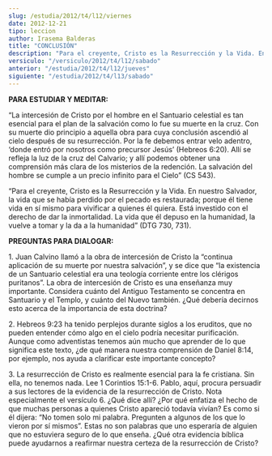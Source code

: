 ```yaml
---
slug: /estudia/2012/t4/l12/viernes
date: 2012-12-21
tipo: leccion
author: Irasema Balderas
title: "CONCLUSIÓN"
description: "Para el creyente, Cristo es la Resurrección y la Vida. En nuestro Salvador, la  vida que se había perdido por el pecado es restaurada; porque él tiene vida en  sí mismo para vivificar a quienes él quiera. Está investido con el derecho de  dar la inmortalidad. La vida que él de..."
versiculo: "/versiculo/2012/t4/l12/sabado"
anterior: "/estudia/2012/t4/l12/jueves"
siguiente: "/estudia/2012/t4/l13/sabado"
---
```


**PARA ESTUDIAR Y MEDITAR:**

“La intercesión de Cristo por el hombre en el Santuario celestial es tan esencial para el plan de la salvación como lo fue su muerte en la cruz. Con su muerte dio principio a aquella obra para cuya conclusión ascendió al cielo después de su resurrección. Por la fe debemos entrar velo adentro, ‘donde entró por nosotros como precursor Jesús’ (Hebreos 6:20). Allí se refleja la luz de la cruz del Calvario; y allí podemos obtener una comprensión más clara de los misterios de la redención. La salvación del hombre se cumple a un precio infinito para el Cielo” (CS 543).

“Para el creyente, Cristo es la Resurrección y la Vida. En nuestro Salvador, la vida que se había perdido por el pecado es restaurada; porque él tiene vida en sí mismo para vivificar a quienes él quiera. Está investido con el derecho de dar la inmortalidad. La vida que él depuso en la humanidad, la vuelve a tomar y la da a la humanidad” (DTG 730, 731).

**PREGUNTAS PARA DIALOGAR:**

1\. Juan Calvino llamó a la obra de intercesión de Cristo la “continua aplicación de su muerte por nuestra salvación”, y se dice que “la existencia de un Santuario celestial era una teología corriente entre los clérigos puritanos”. La obra de intercesión de Cristo es una enseñanza muy importante. Considera cuánto del Antiguo Testamento se concentra en Santuario y el Templo, y cuánto del Nuevo también. ¿Qué debería decirnos esto acerca de la importancia de esta doctrina?

2\. Hebreos 9:23 ha tenido perplejos durante siglos a los eruditos, que no pueden entender cómo algo en el cielo podría necesitar purificación. Aunque como adventistas tenemos aún mucho que aprender de lo que significa este texto, ¿de qué manera nuestra comprensión de Daniel 8:14, por ejemplo, nos ayuda a clarificar este importante concepto?

3\. La resurrección de Cristo es realmente esencial para la fe cristiana. Sin ella, no tenemos nada. Lee 1 Corintios 15:1-6. Pablo, aquí, procura persuadir a sus lectores de la evidencia de la resurrección de Cristo. Nota especialmente el versículo 6. ¿Qué dice allí? ¿Por qué enfatiza el hecho de que muchas personas a quienes Cristo apareció todavía vivían? Es como si él dijera: “No tomen solo mi palabra. Pregunten a algunos de los que lo vieron por sí mismos”. Estas no son palabras que uno esperaría de alguien que no estuviera seguro de lo que enseña. ¿Qué otra evidencia bíblica puede ayudarnos a reafirmar nuestra certeza de la resurrección de Cristo?

